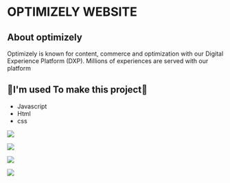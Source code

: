 # OPTIMIZELY WEBSITE

## About optimizely

Optimizely is known for content, commerce and optimization with our Digital Experience Platform (DXP). Millions of experiences are served with our platform


## 💫I'm used To make this project💫

- Javascript
- Html
- css

![](https://lh3.googleusercontent.com/mw69sHLaoDOPudqgNmR7vnwaXJyE-F7WKQf77W4D8oNNFV_bRvuzwgNnMpNRunjagYQuxUft8-J5UnUIdF1Qr4pyKVeY0jhS6OawKvuWvvvBAPx1na4ZQRItWExnLjhkNU0bPPVxqeXonBfzuUU6XpN5216vF1qxnomw0LQpzQUbwbKoFG50odin01rArekJjlrRqXiorX1qgFZ4yw2KPAU77s0MbJink6YlmpFyNvm_POMBvZ0cl4MYMc6OuGZiMDSOm_xklZqOF-pQhV_XvbIwoEVajb5VjzNHXo2ijLLZ-KnPayisQBq_OG5l0TADIgHl9PN9TdyU8iSt93BpFaQtR-5MilvNpV5xurhu8EzL-HlyVJQohQrjBpgZxNmQFYyiT7ThzLVwhmAL-DD7cpTmw8emh4zpu3rWoE3W_tn1_G4LfqvJ9E3cDoDVmpZlpCe64QbZIM9K0Aw3VmBvkSNJGM649XCVQm8g2XRKgfyKuB4ZKs9sSjPH1rlmSEAaMDT2fUR2emhq3OccuBziJ6XjLJnptpyxyLqmmWY29JpNOKkyQbTh7bxDux4dF3QEEJz7CweMhLRt8h6giNIMrPcIVk-A0jYAcJySSwrE2l4CVFd0HaPY63t7VXUhLPYWtQy4uwFjl1OUI8DLAkLR09yMpOUbJyA4Mrvicilo_hDoAg-wy-6htA3PrKHZfux8yqRSYDP4RBllOI2E0S_RF_QKgme5PvIxu7pbLVuL-xN11lpnCwOet2MrmgyMYARJrb6TQOX8FhwioEiNzWAKWjl4o-kn_C1DhIBQxExCPW1Zcu4RM7I4pUu7uaovv-nlno5AoBuaaDRFngQqx8qDqaBGNhf8LCtbR6bIETtkaCp4CScqTDuqlL2TUbX6brxMnE6J-U4yGQg-UGyGzjQLk45hTVlq9B9_pFoycA7OkEfa6GbWIA=w1314-h821-no?authuser=0)

![](https://lh3.googleusercontent.com/gh08JLvTV3RIwd6AjU2w1HmZ_rbmzGflp0n-VMqGftd3KDB40-m3RxlmWGG6gces66JjedlrOrjY9aXnf5AXr-Bdop6koQQrYcu_Y6IgtDroQD8UAKsdUyy3ol0nYN6Mgdxw-dwjqHgc7w0x7R3GYNEebNdz7RY36apJ9wr-mKLEYwAml8REvHjYzZEcoOY0eSI-FDjgIQCyDIQqvys0MxtTS_IJsHAJumQVbjrbBEWavYz8Hst9nFGe5PTWcXOSLAyM0pwMzD4WNDT78lQiE-_S42OlwCkkDGCeE2z6gw934vsAz_PJQ-_bb3L5YorJKACaR_pAHhSjrsftEGFHBD0EXRwRdRsHbySJTehCRqLSV7Z6Yveu8HdWfZNt7Ekhpd9OClV_A0hErLq9UfB-JQGWLvjDFVsMXcppZm96b1xhzfAE_rTa5h9wRGQTJ76jfsWdlgN_MAHvCHqjSzj4WpSAG6ix4g3zU7mH-g42A3InrXafjzOZefhIwnSZEpiGU57PnGicsHgTEObG-w4pjDsXVA8OlaTag1TXE2bv3ZLMJzftqQ88zHwSvU8PMtYKQfjZXTJq8i1clcN6Fgdhf3RO0t1tn-ZZVq0q0wfDUoIIfJ6KInteQmZ71V841u3yjBfXAEv9aXmKd_Ue0l8RLe0ia1g99OhDfohuM3GIiC1P8mCWU2tS5G9MFVvQd_7mYot8YU3Gv5ReKFWMHRjhj27CyC0o_TfdhBGZc_jfaSruptcOWD5P1cKRp6A403-EipFmlRFHJPDGwYkmEVFg_PAIEu2XbnI28Iswt__xUYOgtKnfQMekVL2A619-j9Kvqw5_xNv2YjiL0BESrt6rHvN_jk_kByYjIKhAApXWryhhA58CvgXng97Ip010GveR4XMsD7nm2qkyvdchCxnmjPhtv-fuMJHSxXy_8EZqenHgYxgvWA=w1314-h821-no?authuser=0)

![](https://lh3.googleusercontent.com/Dim6H78Yi3sRLaF0dv4pldHhJLJ-9n0SYOwJ4gTULIyBpUTL_b33gLaygwFibtP-S9nUtIFcTZBu5Xgf6b1fquyUHjVRkojvyeVTq7665kwcQ_51PX5vvDMdMuFeVZ_Fs3-JfJ5HP37ILz261dLB_YE4utzKI3V9GRGd5XWV-kttHYxmOLFfHB4i3UYFfphIMPuczgcjAfOkn4o33MS0ATc3d3v7uYQ866uJRLBQ4vUZQyYtZ71rYvwb-75iKDEq2rxEhf0wEo7XlJQ7d6kAbCppqAWGgfB0GHfGseZ3y6DiMa3MQaP7vYxBmxd68pFt-nc-PUHwzEIW4MniU3Ag4fWZvj1KF63FhB_qZ6qxWeNHxZfFGJY1Js29STQNhdrq2f9zUkOcnyJK4YmGvUhzlopiZWp96HWjJtArbkQBZ3MUW4QULwcDNo1srNWFJ32V9JrykT_g0M3xNXC9He4QPrp0SxGKFHPpYXN19VipCliAC3UoJHjYNPSza7cTomf357eBg-qLkhSum6-fieeye2QHHFGh8QrOPlMcFTQHBNmwrrweI4QVdXqaKTMCGZ0QJu1uBQ9TcYNURvJEupIgktlmy0AyU4Fy9XajX4tFMCUNvcSOBdpqMR4sqHsud7RnNlUVfZrIZPAbOcZHYSpmTedKQnqyMj6JIlDx2pWcPo_eVNMmsiaCQ-_NdFWHeL3bXD8x-75tsUHxO8ELR1hh7pRIK8gOLJEnwIkPKaWNcTeZYd7ruwq6odnSvbvcbUCvxB1EsFXHonBe8E460sdXbsDRUIhK_ubxoIF1Kmx4KszTE7AZyZ-zJ4IBG7JZut6QFgaeo-Ml7gqYGwuFKADpuzoRjg7ZxCuH2_nVDnEC0NUoeaHUlnEfKS0_X-WX2mQnP5pu7qjlj7IXWsjVLaPzhHyShsp01rUBSjKiX9iLNlFtTuqWeg=w1314-h821-no?authuser=0)

![](https://lh3.googleusercontent.com/9Wld6TVldGlG8lXXvuyusWJoi2Im3GQbVROM2OF0KFDyIauj5TV7k7qanm9618gjceBi6OZydTtI2sXVDsr66lb1o9-R5BcIKeP5VUUYJirVUhojdN7GzRuXEdbSeqG7uVW2VpgPMpCUVJPNKdjaHahIsAXl7zDW0cpUQ9ltssSfeW6ZtnfDy0Tz2NvqeT6yAACogu4xTSU_sbXCkj4rrBEcKQYHMETsaJYlWT-va4R0u_S9nwewV1fiiinEvmKXC_PdfQylRy6OOIIJA9_E0rRAIgCinyd63fFoYVyR9q6aJvCypDPJfr2mCqCmgAGWwNHKp6-0MPa9VcZtaZNMKYdJclGfJWIyhXDDeZAl3qYhUxQDWWGpyTRYKck-n6WgLVjwW3nsjdtZGeLLVIuKmjDxYqDa-JTSeuqzlqcdVY0HQy1CcI93BeAfKN15p3cEZQ6HiZU67TJEu7wqAjNuq4-xmUspzkHTS7s16Yuu4dwlBObANNpRXkghbxq72ypPm5FvraRJYLFdJnjrK0etjXnoSzMbllrmFziV266dMCv9kHSE-k9SCKqlQV5UqGlFSGKnYNN6ANiG5ti5oLNiQmvrR5t6nDI6iqSHv7YYrcb0l4p_-xLH-LAkPhIR6pduoThWU0t6j1SXZSFsrOjm_is2EWGizXM24yrtWDutoKL5UCyMFaBmw-4Gb92Yvy_vYuurn1dwb2LMRNn2yTo-3z8A1Y9CavqHkAfbuyT2Qx5uCAD8TXXVqumt1dhgRria0IlDanpUbjbaAt4em_ERsyUF0XU8kkUJmo-NBA1t_syT-C74wDvfMH_OteM6koLXn1S2hu2nnPrP3oXcwURsw-ss1dqjdD_IxQDxtH8LV9ZnVRUG4vn59q90Rgv6rsZovzu4lNs2VKmmjeiKbJeZsK2lONbfdhyhfJp1aXecfK8LhaYdgA=w1314-h821-no?authuser=0)




